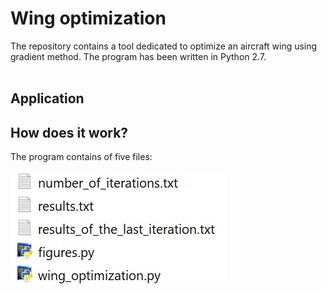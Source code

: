 # Wing optimization
The repository contains a tool dedicated to optimize an aircraft wing using gradient method. The program has been written in Python 2.7.
<br><br>

## Application

## How does it work?
The program contains of five files:

![Figure 1](https://github.com/MyProjectsMK/Wing_optimization/blob/master/README_figure1.jpg)

